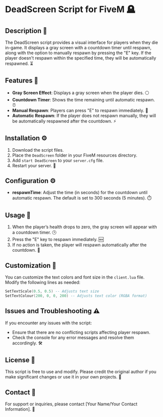 # DeadScreen Script for FiveM 🪦

## Description 📝

The DeadScreen script provides a visual interface for players when they die in-game. It displays a gray screen with a countdown timer until respawn, along with the option to manually respawn by pressing the "E" key. If the player doesn't respawn within the specified time, they will be automatically respawned. ⏳

## Features 🌟

- **Gray Screen Effect**: Displays a gray screen when the player dies. ⚪
- **Countdown Timer**: Shows the time remaining until automatic respawn. ⏰
- **Manual Respawn**: Players can press "E" to respawn immediately. 🔄
- **Automatic Respawn**: If the player does not respawn manually, they will be automatically respawned after the countdown. ⚡

## Installation ⚙️

1. Download the script files.
2. Place the `DeadScreen` folder in your FiveM resources directory.
3. Add `start DeadScreen` to your `server.cfg` file.
4. Restart your server. 🔄

## Configuration ⚙️

- **respawnTime**: Adjust the time (in seconds) for the countdown until automatic respawn. The default is set to 300 seconds (5 minutes). ⏱️

## Usage 🚀

1. When the player’s health drops to zero, the gray screen will appear with a countdown timer. 🕒
2. Press the "E" key to respawn immediately. 🆕
3. If no action is taken, the player will respawn automatically after the countdown. 🔄

## Customization 🎨

You can customize the text colors and font size in the `client.lua` file. Modify the following lines as needed:

```lua
SetTextScale(0.5, 0.5) -- Adjusts text size
SetTextColour(200, 0, 0, 200) -- Adjusts text color (RGBA format)
```

## Issues and Troubleshooting ⚠️

If you encounter any issues with the script:

- Ensure that there are no conflicting scripts affecting player respawn.
- Check the console for any error messages and resolve them accordingly. 🛠️

## License 📜

This script is free to use and modify. Please credit the original author if you make significant changes or use it in your own projects. 🙏

## Contact 📧

For support or inquiries, please contact [Your Name/Your Contact Information]. 💬
